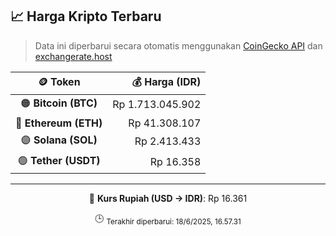 

<!-- HARGA_KRIPTO -->
## 📈 Harga Kripto Terbaru

> Data ini diperbarui secara otomatis menggunakan [CoinGecko API](https://www.coingecko.com/) dan [exchangerate.host](https://exchangerate.host/)

<div align="center">

| 🪙 Token | 💰 Harga (IDR) |
|:------:|---------------:|
| 🟠 **Bitcoin (BTC)**   | Rp 1.713.045.902 |
| 🔵 **Ethereum (ETH)**  | Rp 41.308.107 |
| 🟣 **Solana (SOL)**    | Rp 2.413.433 |
| 🟢 **Tether (USDT)**   | Rp 16.358 |

---

💱 **Kurs Rupiah (USD → IDR)**: Rp 16.361

🕒 <sub>Terakhir diperbarui: 18/6/2025, 16.57.31</sub>

</div>
<!-- /HARGA_KRIPTO -->